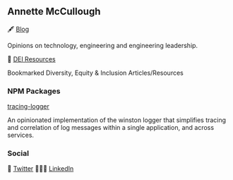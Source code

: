 ## Annette McCullough

🖋 [Blog](https://annettemccullough.com/blog)

Opinions on technology, engineering and engineering leadership.

📖 [DEI Resources](https://annettemccullough.com/dei-resources)

Bookmarked Diversity, Equity & Inclusion Articles/Resources


### NPM Packages
[tracing-logger](https://www.npmjs.com/package/tracing-logger)

An opinionated implementation of the winston logger that simplifies tracing and correlation of log messages within a single application, and across services.

### Social
🦜 [Twitter](https://twitter.com/annettemccull) 👩🏼‍💻 [LinkedIn](https://www.linkedin.com/in/annettemccullough/)

